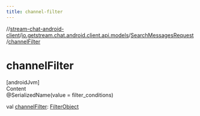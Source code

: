 ```yaml
---
title: channel-filter
---
```

//[stream-chat-android-client](../../../index.md)/[io.getstream.chat.android.client.api.models](../index.md)/[SearchMessagesRequest](index.md)/[channelFilter](channelFilter.md)



# channelFilter  
[androidJvm]  
Content  
@SerializedName(value = filter_conditions)  
  
val [channelFilter](channelFilter.md): [FilterObject](../FilterObject/index.md)  



